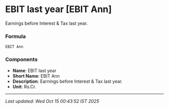 # EBIT last year [EBIT Ann]
Earnings before Interest & Tax last year.

### Formula
```text
EBIT Ann
```


### Components
- **Name**: EBIT last year
- **Short Name**: EBIT Ann
- **Description**: Earnings before Interest & Tax last year.
- **Unit**: Rs.Cr.

---
*Last updated: Wed Oct 15 00:43:52 IST 2025*
